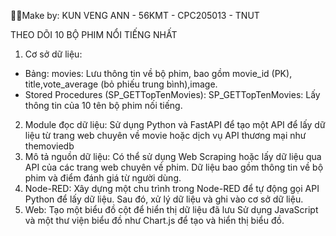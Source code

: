 👨‍💻Make by: KUN VENG ANN - 56KMT - CPC205013 - TNUT

THEO DÕI 10 BỘ PHIM NỔI TIẾNG NHẤT
1. Cơ sở dữ liệu:
- Bảng:
    movies: Lưu thông tin về bộ phim, bao gồm movie_id (PK), title,vote_average (bỏ phiếu trung bình),image.
- Stored Procedures (SP_GETTopTenMovies):
    SP_GETTopTenMovies: Lấy thông tin của 10 tên bộ phim nối tiếng.
2. Module đọc dữ liệu:
    Sử dụng Python và FastAPI để tạo một API để lấy dữ liệu từ trang web chuyên về movie hoặc dịch vụ API thương mại như themoviedb
3. Mô tả nguồn dữ liệu:
Có thể sử dụng Web Scraping hoặc lấy dữ liệu qua API của các trang web chuyên về phim.
Dữ liệu bao gồm thông tin về bộ phim và điểm đánh giá từ người dùng.
4. Node-RED:
Xây dựng một chu trình trong Node-RED để tự động gọi API Python để lấy dữ liệu. Sau đó, xử lý dữ liệu và ghi vào cơ sở dữ liệu.
5. Web:
Tạo một biểu đồ cột để hiển thị dữ liệu đã lưu 
Sử dụng JavaScript và một thư viện biểu đồ như Chart.js để tạo và hiển thị biểu đồ.

